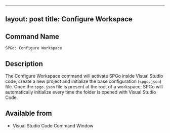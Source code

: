 
---
layout: post
title: Configure Workspace
---

## Command Name
`SPGo: Configure Workspace`

## Description
The Configure Workspace command will activate SPGo inside Visual Studio code, create a new project and initialize the base configuration (`spgo.json`) file. Once the `spgo.json` file is present at the root of a workspace, SPGo will automatically initialize every time the folder is opened with Visual Studio Code.

## Available from
* Visual Studio Code Command Window